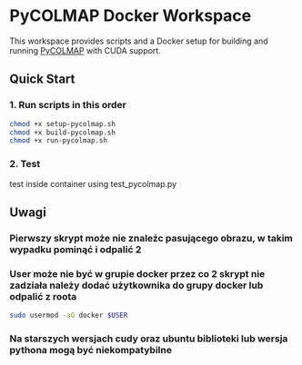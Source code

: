 # PyCOLMAP Docker Workspace

This workspace provides scripts and a Docker setup for building and running [PyCOLMAP](https://github.com/colmap/pycolmap) with CUDA support.

## Quick Start

### 1. Run scripts in this order

```sh
chmod +x setup-pycolmap.sh
chmod +x build-pycolmap.sh
chmod +x run-pycolmap.sh
```
### 2. Test
test inside container using test_pycolmap.py

## Uwagi
### Pierwszy skrypt może nie znaleźc pasującego obrazu, w takim wypadku pominąć i odpalić 2
### User może nie być w grupie docker przez co 2 skrypt nie zadziała należy dodać użytkownika do grupy docker lub odpalić z roota

```sh
sudo usermod -aG docker $USER
```

### Na starszych wersjach cudy oraz ubuntu biblioteki lub wersja pythona mogą być niekompatybilne